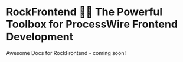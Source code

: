 
# RockFrontend 🚀🚀 The Powerful Toolbox for ProcessWire Frontend Development

Awesome Docs for RockFrontend - coming soon!
